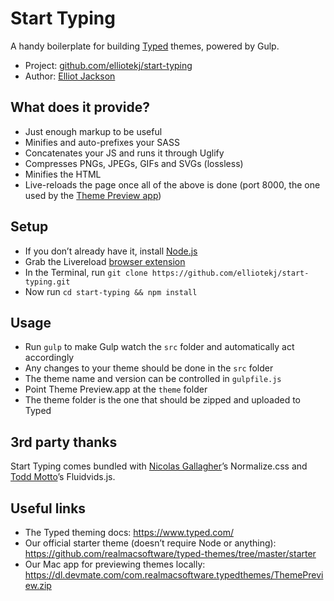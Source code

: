 # Start Typing

A handy boilerplate for building [Typed](https://typed.com) themes, powered by Gulp.

* Project: [github.com/elliotekj/start-typing](https://github.com/elliotekj/start-typing)
* Author: [Elliot Jackson](http://casualnotebook.com)

## What does it provide?

* Just enough markup to be useful
* Minifies and auto-prefixes your SASS
* Concatenates your JS and runs it through Uglify
* Compresses PNGs, JPEGs, GIFs and SVGs (lossless)
* Minifies the HTML
* Live-reloads the page once all of the above is done (port 8000, the one used by the [Theme Preview app](https://dl.devmate.com/com.realmacsoftware.typedthemes/ThemePreview.zip))

## Setup

* If you don’t already have it, install [Node.js](https://nodejs.org/en/)
* Grab the Livereload [browser extension](http://livereload.com/extensions/)
* In the Terminal, run `git clone https://github.com/elliotekj/start-typing.git`
* Now run `cd start-typing && npm install`

## Usage

* Run `gulp` to make Gulp watch the `src` folder and automatically act accordingly
* Any changes to your theme should be done in the `src` folder
* The theme name and version can be controlled in `gulpfile.js`
* Point Theme Preview.app at the `theme` folder
* The theme folder is the one that should be zipped and uploaded to Typed

## 3rd party thanks

Start Typing comes bundled with [Nicolas Gallagher](http://nicolasgallagher.com)’s Normalize.css and [Todd Motto](http://toddmotto.com)’s Fluidvids.js.

## Useful links

* The Typed theming docs: https://www.typed.com/
* Our official starter theme (doesn’t require Node or anything): https://github.com/realmacsoftware/typed-themes/tree/master/starter
* Our Mac app for previewing themes locally: https://dl.devmate.com/com.realmacsoftware.typedthemes/ThemePreview.zip
